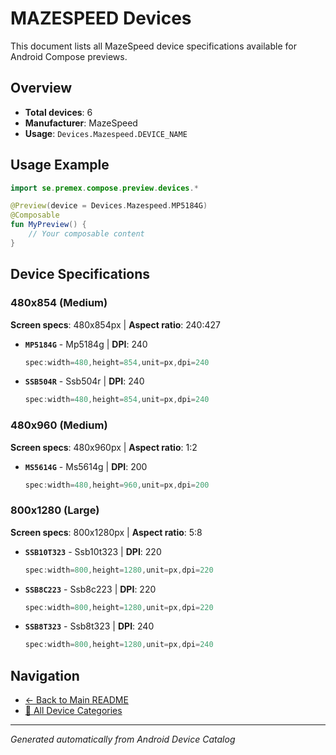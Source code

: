 # MAZESPEED Devices

This document lists all MazeSpeed device specifications available for Android Compose previews.

## Overview

- **Total devices**: 6
- **Manufacturer**: MazeSpeed
- **Usage**: `Devices.Mazespeed.DEVICE_NAME`

## Usage Example

```kotlin
import se.premex.compose.preview.devices.*

@Preview(device = Devices.Mazespeed.MP5184G)
@Composable
fun MyPreview() {
    // Your composable content
}
```

## Device Specifications

### 480x854 (Medium)

**Screen specs**: 480x854px | **Aspect ratio**: 240:427

- **`MP5184G`** - Mp5184g | **DPI**: 240
  ```kotlin
  spec:width=480,height=854,unit=px,dpi=240
  ```

- **`SSB504R`** - Ssb504r | **DPI**: 240
  ```kotlin
  spec:width=480,height=854,unit=px,dpi=240
  ```

### 480x960 (Medium)

**Screen specs**: 480x960px | **Aspect ratio**: 1:2

- **`MS5614G`** - Ms5614g | **DPI**: 200
  ```kotlin
  spec:width=480,height=960,unit=px,dpi=200
  ```

### 800x1280 (Large)

**Screen specs**: 800x1280px | **Aspect ratio**: 5:8

- **`SSB10T323`** - Ssb10t323 | **DPI**: 220
  ```kotlin
  spec:width=800,height=1280,unit=px,dpi=220
  ```

- **`SSB8C223`** - Ssb8c223 | **DPI**: 220
  ```kotlin
  spec:width=800,height=1280,unit=px,dpi=220
  ```

- **`SSB8T323`** - Ssb8t323 | **DPI**: 240
  ```kotlin
  spec:width=800,height=1280,unit=px,dpi=240
  ```

## Navigation

- [← Back to Main README](../../README.md)
- [📱 All Device Categories](../README.md)

---
*Generated automatically from Android Device Catalog*
